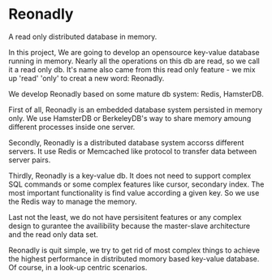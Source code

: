 Reonadly
========

A read only distributed database in memory.

In this project, We are going to develop an opensource key-value database running in memory. Nearly all the operations on
this db are read, so we call it a read only db. It's name also came from this read only feature - we mix up 'read' 'only'
to creat a new word: Reonadly.

We develop Reonadly based on some mature db system: Redis, HamsterDB. 

First of all, Reonadly is an embedded database system persisted in memory only. We use HamsterDB or BerkeleyDB's way to
share memory amoung different processes inside one server.

Secondly, Reonadly is a distributed database system accorss different servers. It use Redis or Memcached like protocol to
transfer data between server pairs. 

Thirdly, Reonadly is a key-value db. It does not need to support complex SQL commands or some complex features like 
cursor, secondary index. The most important functionality is find value according a given key. So we use the Redis way to
manage the memory.

Last not the least, we do not have persisitent features or any complex design to gurantee the availibility because the 
master-slave architecture and the read only data set.

Reonadly is quit simple, we try to get rid of most complex things to achieve the highest performance in distributed momory
based key-value database. Of course, in a look-up centric scenarios.